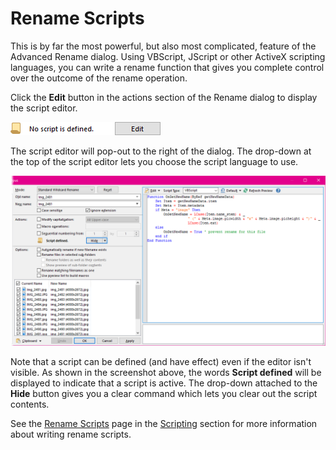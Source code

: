 # Rename Scripts

This is by far the most powerful, but also most complicated, feature of the Advanced Rename dialog. Using VBScript, JScript or other ActiveX scripting languages, you can write a rename function that gives you complete control over the outcome of the rename operation.

Click the **Edit** button in the actions section of the Rename dialog to display the script editor.

![](/Manual/images/media/rename_noscript.png)

The script editor will pop-out to the right of the dialog. The drop-down at the top of the script editor lets you choose the script language to use.

![](/Manual/images/media/rename_scripts.png)

Note that a script can be defined (and have effect) even if the editor isn't visible. As shown in the screenshot above, the words **Script defined** will be displayed to indicate that a script is active. The drop-down attached to the **Hide** button gives you a clear command which lets you clear out the script contents.

See the [Rename Scripts](/Manual/scripting/rename_scripts/RAEDME.md) page in the [Scripting](/Manual/scripting/RAEDME.md) section for more information about writing rename scripts.
